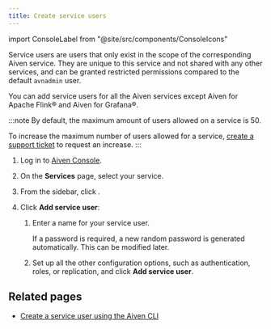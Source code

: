 ```yaml
---
title: Create service users
---
```


import ConsoleLabel from "@site/src/components/ConsoleIcons"

Service users are users that only exist in the scope of the corresponding Aiven service.
They are unique to this service and not shared with any other services,
and can be granted restricted permissions compared to the default `avnadmin`
user.

You can add service users for all the Aiven services except Aiven for Apache Flink®
and Aiven for Grafana®.

:::note
By default, the maximum amount of users allowed on a service is 50.

To increase the maximum number of users allowed for a service,
[create a support ticket](/docs/platform/howto/project-support-center) to request an increase.
:::

1.  Log in to [Aiven Console](https://console.aiven.io/).
1.  On the **Services** page, select your service.
1.  From the sidebar, click <ConsoleLabel name="users"/>.
1.  Click **Add service user**:

    1.  Enter a name for your service user.

        If a password is required, a new random password is
        generated automatically. This can be modified later.

    1.  Set up all the other configuration options, such as
        authentication, roles, or replication, and
        click **Add service user**.
<!-- vale off -->
## Related pages

- [Create a service user using the Aiven CLI](/docs/tools/cli/service/user#avn-service-user-create)
